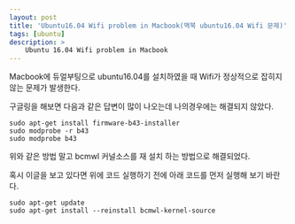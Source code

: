 ```yaml
---
layout: post
title: 'Ubuntu16.04 Wifi problem in Macbook(맥북 ubuntu16.04 Wifi 문제)'
tags: [ubuntu]
description: >
    Ubuntu 16.04 Wifi problem in Macbook
---
```


Macbook에 듀얼부팅으로 ubuntu16.04를 설치하였을 때 Wifi가 정상적으로 잡히지 않는 문제가 발생한다.

구글링을 해보면 다음과 같은 답변이 많이 나오는데 나의경우에는 해결되지 않았다. 

```
sudo apt-get install firmware-b43-installer
sudo modprobe -r b43
sudo modprobe b43
```

위와 같은 방법 말고 bcmwl 커널소스를 재 설치 하는 방법으로 해결되었다. 

혹시 이글을 보고 있다면 위에 코드 실행하기 전에 아래 코드를 먼저 실행해 보기 바란다. 

```
sudo apt-get update
sudo apt-get install --reinstall bcmwl-kernel-source
```
